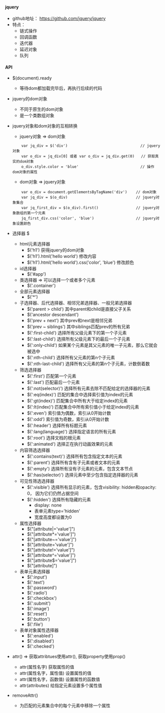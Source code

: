 #### jquery
* github地址： https://github.com/jquery/jquery
* 特点：
    * 链式操作
    * 回调函数
    * 迭代器
    * 延迟对象
    * 队列

#### API
* $(document).ready
    * 等待dom都加载完毕后，再执行后续的代码
* jquery的dom对象 
    * 不同于原生的dom对象
    * 是一个类数组对象
* jquery对象和dom对象的互相转换
    * jquery对象 => dom对象
    ```
        var jq_div = $('div')                                 // jquery对象
        var o_div = jq_div[0] 或者 var o_div = jq_div.get(0)   // 获取真实的dom对象
        o_div.style.color = 'blue'                            // 操作dom对象的属性
    ```

    * dom对象 => jquery对象
    ```
        var o_div = document.getElementsByTagName('div')    // dom对象
        var jq_div = $(o_div)                               // jquery对象集合
        var jq_first_div = $(o_div).first()                 // jquery对象数组的第一个元素
        jq_first_div.css('color', 'blue')                   // jquery对象设置颜色
    ```

* 选择器 $
    * html元素选择器
        * $('h1') 获得jquery的dom对象
        * $('h1').html('hello world') 修改内容
        * $('h1').html('hello world').css('color', 'blue')  修改颜色
    * id选择器
        * $('#app')
    * 类选择器 => 可以选择一个或者多个元素
        * $('.container')
    * 全部元素选择器
        * $('*')
    * 子选择器、后代选择器、相邻兄弟选择器、一般兄弟选择器
        * $('parent > child') 其中parent和child是直接父子关系
        * $('ancestor descendant') 
        * $('prev + next')  其中prev和next是相邻兄弟
        * $('prev ~ siblings') 其中siblings匹配prev的所有兄弟
        * $(':first-child')   选择所有父级元素下的第一个子元素
        * $(':last-child')   选择所有父级元素下的最后一个子元素
        * $(':only-child')   如果某个元素是其父元素的唯一子元素，那么它就会被选中
        * $(':nth-child')   选择所有父元素的第n个子元素
        * $(':nth-last-child')   选择所有父元素的第n个子元素，计数倒着数
    * 筛选选择器
        * $(':first')           匹配第一个元素
        * $(':last')            匹配最后一个元素
        * $(':not(selector)')   选择所有元素去除不匹配给定的选择器的元素
        * $(':eq(index)')       匹配的集合中选择索引值为index的元素
        * $(':gt(index)')       匹配集合中所有大于给定index的元素
        * $(':lt(index)')       匹配集合中所有索引值小于给定index的元素
        * $(':even')            索引值为偶数，索引从0开始计数
        * $(':odd')             索引值为奇数，索引从0开始计数
        * $(':header')          选择所有标题元素
        * $(':lang(language)')  选择指定语言的所有元素
        * $(':root')            选择文档的根元素
        * $(':animated')        选择正在执行动画效果的元素
    * 内容筛选选择器
        * $(':contains(text)')  选择所有包含指定文本的元素
        * $(':parent')          选择所有含有子元素或者文本的元素
        * $(':empty')           选择所有没有子元素的元素，包含文本节点
        * $(':has(selector)')   选择元素中至少包含指定选择器的元素
    * 可见性筛选选择器
        * $(':visible')         选择所有显示的元素，包含visibility: hidden和opacity: 0， 因为它们仍然占据空间
        * $(':hidden')          选择所有隐藏的元素
            * display: none
            * 表单元素type='hidden'
            * 宽度高度都设置为0
    * 属性选择器
        * $("[attribute|='value']") 
        * $("[attribute*='value']")   
        * $("[attribute~='value']")   
        * $("[attribute='value']")   
        * $("[attribute!='value']")   
        * $("[attribute^='value']")  
        * $("[attribute$='value']")  
        * $("[attribute]")             
    * 表单元素选择器
        * $(':input')
        * $(':text')
        * $(':password')
        * $(':radio')
        * $(':checkbox')
        * $(':submit')
        * $(':image')
        * $(':reset')
        * $(':button')
        * $(':file')
    * 表单对象属性选择器
        * $(':enabled')
        * $(':disabled')
        * $(':checked')
* attr() => 获取attribtues使用attr(),  获取property使用prop()
    * attr(属性名字)    获取属性的值
    * attr(属性名字，属性值)    设置属性的值
    * attr(属性名字，函数值)    设置属性的函数值
    * attr(attributes)       给指定元素设置多个属性值
* removeAttr()
    * 为匹配的元素集合中的每个元素中移除一个属性